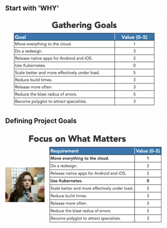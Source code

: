 ## Start with 'WHY'
   <img src='https://github.com/anurag-shekhar/Software-Architecture-Breaking-a-Monolith-into-Microservices/blob/master/Images/GatheringGoals.png' width=800>

## Defining Project Goals

   <img src='https://github.com/anurag-shekhar/Software-Architecture-Breaking-a-Monolith-into-Microservices/blob/master/Images/ProjectGoals.png' width=800>
